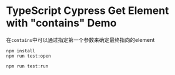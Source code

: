 TypeScript Cypress Get Element with "contains" Demo
==================================================

在`contains`中可以通过指定第一个参数来确定最终指向的element

```
npm install
npm run test:open

npm run test:run
```
